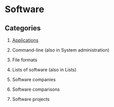# Software

## Categories

1. [Applications](applications)

1. Command-line (also in System administration)

1. File formats

1. Lists of software (also in Lists)

1. Software companies

1. Software comparisons

1. Software projects
